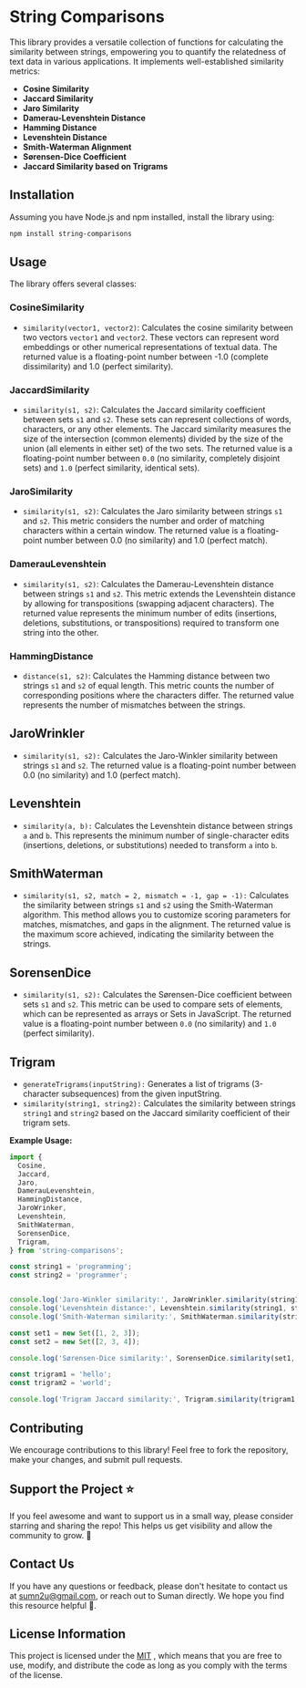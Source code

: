 # String Comparisons

This library provides a versatile collection of functions for calculating the similarity between strings, empowering you to quantify the relatedness of text data in various applications. It implements well-established similarity metrics:

- **Cosine Similarity**
- **Jaccard Similarity**
- **Jaro Similarity**
- **Damerau-Levenshtein Distance**
- **Hamming Distance**
- **Levenshtein Distance**
- **Smith-Waterman Alignment**
- **Sørensen-Dice Coefficient**
- **Jaccard Similarity based on Trigrams**


## Installation

Assuming you have Node.js and npm installed, install the library using:

```bash
npm install string-comparisons
```

## Usage

The library offers several classes:

### CosineSimilarity

- `similarity(vector1, vector2)`: Calculates the cosine similarity between two vectors `vector1` and `vector2`. These vectors can represent word embeddings or other numerical representations of textual data. The returned value is a floating-point number between -1.0 (complete dissimilarity) and 1.0 (perfect similarity).

### JaccardSimilarity
- `similarity(s1, s2)`: Calculates the Jaccard similarity coefficient between sets `s1` and `s2`. These sets can represent collections of words, characters, or any other elements. The Jaccard similarity measures the size of the intersection (common elements) divided by the size of the union (all elements in either set) of the two sets. The returned value is a floating-point number between `0.0` (no similarity, completely disjoint sets) and `1.0` (perfect similarity, identical sets).

### JaroSimilarity

- `similarity(s1, s2)`: Calculates the Jaro similarity between strings `s1` and `s2`. This metric considers the number and order of matching characters within a certain window. The returned value is a floating-point number between 0.0 (no similarity) and 1.0 (perfect match).

### DamerauLevenshtein

- `similarity(s1, s2)`: Calculates the Damerau-Levenshtein distance between strings `s1` and `s2`. This metric extends the Levenshtein distance by allowing for transpositions (swapping adjacent characters). The returned value represents the minimum number of edits (insertions, deletions, substitutions, or transpositions) required to transform one string into the other.

### HammingDistance

- `distance(s1, s2)`: Calculates the Hamming distance between two strings `s1` and `s2` of equal length. This metric counts the number of corresponding positions where the characters differ. The returned value represents the number of mismatches between the strings.

## JaroWrinkler

- `similarity(s1, s2):` Calculates the Jaro-Winkler similarity between strings `s1` and `s2`. The returned value is a floating-point number between 0.0 (no similarity) and 1.0 (perfect match).

## Levenshtein

- `similarity(a, b):` Calculates the Levenshtein distance between strings `a` and `b`. This represents the minimum number of single-character edits (insertions, deletions, or substitutions) needed to transform `a` into `b`.

## SmithWaterman

- `similarity(s1, s2, match = 2, mismatch = -1, gap = -1):` Calculates the similarity between strings `s1` and `s2` using the Smith-Waterman algorithm. This method allows you to customize scoring parameters for matches, mismatches, and gaps in the alignment. The returned value is the maximum score achieved, indicating the similarity between the strings.

## SorensenDice

- `similarity(s1, s2):` Calculates the Sørensen-Dice coefficient between sets `s1` and `s2`. This metric can be used to compare sets of elements, which can be represented as arrays or Sets in JavaScript. The returned value is a floating-point number between `0.0` (no similarity) and `1.0` (perfect similarity).

## Trigram

- `generateTrigrams(inputString):` Generates a list of trigrams (3-character subsequences) from the given inputString.
- `similarity(string1, string2):` Calculates the similarity between strings `string1` and `string2` based on the Jaccard similarity coefficient of their trigram sets.

**Example Usage:**


```javascript
import {
  Cosine,
  Jaccard,
  Jaro,
  DamerauLevenshtein,
  HammingDistance,
  JaroWrinker,
  Levenshtein,
  SmithWaterman,
  SorensenDice,
  Trigram,
} from 'string-comparisons';

const string1 = 'programming';
const string2 = 'programmer';


console.log('Jaro-Winkler similarity:', JaroWrinkler.similarity(string1, string2)); // Output: ~0.8888888888888889
console.log('Levenshtein distance:', Levenshtein.similarity(string1, string2)); // Output: 1
console.log('Smith-Waterman similarity:', SmithWaterman.similarity(string1, string2)); // Output: (higher score for matching characters)

const set1 = new Set([1, 2, 3]);
const set2 = new Set([2, 3, 4]);

console.log('Sørensen-Dice similarity:', SorensenDice.similarity(set1, set2)); // Output: 0.6666666666666667

const trigram1 = 'hello';
const trigram2 = 'world';

console.log('Trigram Jaccard similarity:', Trigram.similarity(trigram1, trigram2)); // Output: 0 (no shared trigrams)
```

## Contributing

We encourage contributions to this library! Feel free to fork the repository, make your changes, and submit pull requests.

## Support the Project <a name="support-the-project"></a>⭐

If you feel awesome and want to support us in a small way, please consider starring and sharing the repo! This helps us get visibility and allow the community to grow. 🙏


## Contact Us
If you have any questions or feedback, please don't hesitate to contact us at sumn2u@gmail.com, or reach out to Suman directly. We hope you find this resource helpful 💜.


## License Information
This project is licensed under the  [MIT](./LICENSE) , which means that you are free to use, modify, and distribute the code as long as you comply with the terms of the license.